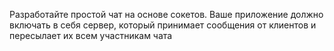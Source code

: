 Разработайте простой чат на основе сокетов.
Ваше приложение должно включать в себя сервер,
который принимает сообщения от клиентов и пересылает их всем участникам чата